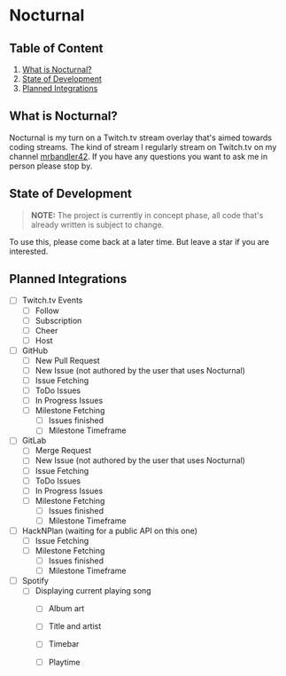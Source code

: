 # Nocturnal

## Table of Content

1.  [What is Nocturnal?](#what-is-nocturnal?)
2.  [State of Development](#state-of-development)
3.  [Planned Integrations](#planned-integrations)

## What is Nocturnal?

Nocturnal is my turn on a Twitch.tv stream overlay that's aimed towards coding streams. The kind of stream I regularly stream on Twitch.tv on my channel [mrbandler42](https://www.twitch.tv/mrbandler42). If you have any questions you want to ask me in person please stop by.

## State of Development

> **NOTE:** The project is currently in concept phase, all code that's already written is subject to change.

To use this, please come back at a later time. But leave a star if you are interested.

## Planned Integrations

- [ ] Twitch.tv Events
  - [ ] Follow
  - [ ] Subscription
  - [ ] Cheer
  - [ ] Host
- [ ] GitHub
  - [ ] New Pull Request
  - [ ] New Issue (not authored by the user that uses Nocturnal)
  - [ ]  Issue Fetching
    - [ ] ToDo Issues
    - [ ] In Progress Issues
  - [ ] Milestone Fetching
    - [ ] Issues finished
    - [ ] Milestone Timeframe
- [ ] GitLab
  - [ ] Merge Request
  - [ ] New Issue (not authored by the user that uses Nocturnal)
  - [ ]  Issue Fetching
    - [ ] ToDo Issues
    - [ ] In Progress Issues
  - [ ] Milestone Fetching
    - [ ] Issues finished
    - [ ] Milestone Timeframe
- [ ] HackNPlan (waiting for a public API on this one)
  - [ ] Issue Fetching
  - [ ] Milestone Fetching
    - [ ] Issues finished
    - [ ] Milestone Timeframe
- [ ] Spotify
  - [ ] Displaying current playing song
    - [ ] Album art
    - [ ] Title and artist
    - [ ] Timebar
    - [ ] Playtime

